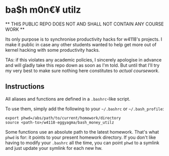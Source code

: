 ba$h m0n€¥ utilz
================

** THIS PUBLIC REPO DOES NOT AND SHALL NOT CONTAIN ANY COURSE WORK **

Its only purpose is to synchronise productivity hacks for w4118's projects.
I make it public in case any other students wanted to help get more out of
kernel hacking with some productivity hacks.

TAs: if this violates any academic policies, I sincerely apologise in advance
and will gladly take this repo down as soon as I'm told.
But until that I'll try my very best to make sure nothing here constitutes to
_actual coursework_.


Instructions
------------

All aliases and functions are defined in a `.bashrc`-like script.

To use them, simply add the following to your `~/.bashrc` or `~/.bash_profile`:

```
export phwd=/abs/path/to/current/homework/directory
source <path-to>/w4118-eggyagma/bash_money_utilz

```
Some functions use an absolute path to the latest homework.
That's what `phwd` is for: it points to your present homework directory.
If you don't like having to modify your `.bashrc` all the time,
you can point `phwd` to a symlink and just update your symlink for each new hw.
